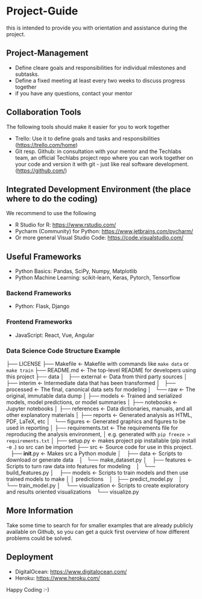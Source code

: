 # Project-Guide
this is intended to provide you with orientation and assistance during the project.

## Project-Management
- Define cleare goals and responsibilities for individual milestones and subtasks. 
- Define a fixed meeting at least every two weeks to discuss progress together
- if you have any questions, contact your mentor

## Collaboration Tools
The following tools should make it easier for you to work together
- Trello: Use it to define goals and tasks and responsibilities (https://trello.com/home)
- Git resp. Github: in consultation with your mentor and the Techlabs team, an official Techlabs project repo where you can work together on your code and version it with git - just like real software development. (https://github.com/)

## Integrated Development Environment (the place where to do the coding)
We recommend to use the following
- R Studio for R: https://www.rstudio.com/
- Pycharm (Community) for Python: https://www.jetbrains.com/pycharm/
- Or more general Visual Studio Code: https://code.visualstudio.com/

## Useful Frameworks
- Python Basics: Pandas, SciPy, Numpy, Matplotlib
- Python Machine Learning: scikit-learn, Keras, Pytorch, Tensorflow

### Backend Frameworks
- Python: Flask, Django

### Frontend  Frameworks
- JavaScript: React, Vue, Angular

### Data Science Code Structure Example
├── LICENSE
├── Makefile           <- Makefile with commands like `make data` or `make train`
├── README.md          <- The top-level README for developers using this project
├── data
│   ├── external       <- Data from third party sources
│   ├── interim        <- Intermediate data that has been transformed
│   ├── processed      <- The final, canonical data sets for modeling
│   └── raw            <- The original, immutable data dump
│
├── models             <- Trained and serialized models, model predictions, or model summaries
│
├── notebooks          <- Jupyter notebooks
│
├── references         <- Data dictionaries, manuals, and all other explanatory materials
│
├── reports            <- Generated analysis as HTML, PDF, LaTeX, etc
│   └── figures        <- Generated graphics and figures to be used in reporting
│
├── requirements.txt   <- The requirements file for reproducing the analysis environment, 
│                         e.g. generated with `pip freeze > requirements.txt`
│
├── setup.py           <- makes project pip installable (pip install -e .) so src can be imported
├── src                <- Source code for use in this project.
    ├── __init__.py    <- Makes src a Python module
    │
    ├── data           <- Scripts to download or generate data
    │   └── make_dataset.py
    │
    ├── features       <- Scripts to turn raw data into features for modeling
    │   └── build_features.py
    │
    ├── models         <- Scripts to train models and then use trained models to make
    │   │                 predictions
    │   ├── predict_model.py
    │   └── train_model.py
    │
    └── visualization  <- Scripts to create exploratory and results oriented visualizations
        └── visualize.py

## More Information
Take some time to search for for smaller examples that are already publicly available on Github, so you can get a quick first overview of how different problems could be solved.

## Deployment 
- DigitalOcean: https://www.digitalocean.com/
- Heroku: https://www.heroku.com/


Happy Coding :-) 
